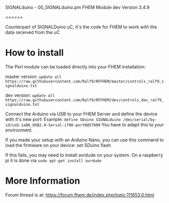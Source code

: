 SIGNALduino - 00_SIGNALduino.pm FHEM Module dev Version 3.4.9

======

Counterpart of SIGNALDuino uC, it's the code for FHEM to work with the data received from the uC


How to install
======
The Perl module can be loaded directly into your FHEM installation:

master version:
```update all https://raw.githubusercontent.com/Ralf9/RFFHEM/master/controls_ralf9_signalduino.txt```

dev version:
```update all https://raw.githubusercontent.com/Ralf9/RFFHEM/dev/controls_dev_ralf9_signalduino.txt```


Connect the Arduino via USB to your FHEM Server and define the device with it's new port:
Example: ```define SDuino SIGNALduino /dev/serial/by-id/usb-1a86_USB2.0-Serial-if00-port0@57600```
You have to adapt this to your environment.

If you made your setup with an Arduino Nano, you can use this command to load the firmware on your device:
set SDuino flash

If this fails, you may need to install avrdude on your system.
On a raspberry pi it is done via ```sudo apt-get install avrdude```

More Information
=====
Forum thread is at: https://forum.fhem.de/index.php/topic,111653.0.html
